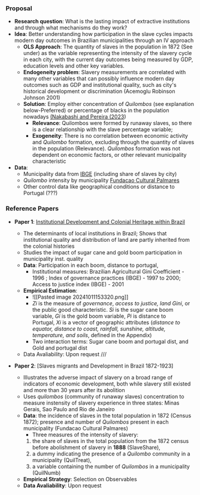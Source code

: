 
### Proposal 

- **Research question**: What is the lasting impact of extractive institutions and through what mechanisms do they work?
- **Idea**: Better understanding how participation in the slave cycles impacts modern day outcomes in Brazilian municipalities through an IV approach 
	- **OLS Approach**: The quantity of slaves in the population in 1872 (See under) as the variable representing the intensity of the slavery cycle in each city, with the current day outcomes being measured by GDP, education levels and other key variables.
	- **Endogeneity problem**: Slavery measurements are correlated with many other variables that can possibly influence modern day outcomes such as GDP and institutional quality, such as city's historical development or discrimination (Acemoglu Robinson Johnson 2001)
	- **Solution**: Employ either concentration of *Quilombos* (see explanation below-Preferred) or percentage of blacks in the population nowadays [(Nakabashi and Pereira (2023](https://ideas.repec.org/p/anp/en2013/090.html))
		- **Relevance**: Quilombos were formed by runaway slaves, so there is a clear relationship with the slave percentage variable;
		- **Exogeneity**: There is no correlation between economic activity and *Quilombo* formation, excluding through the quantity of slaves in the population (Relevance). *Quilombos* formation was not dependent on economic factors, or other relevant municipality characteristic 
- **Data**: 
	- Municipality data from [IBGE](https://www.ibge.gov.br/en/geosciences/territorial-organization/territorial-meshes/18890-municipal-mesh.html) (including share of slaves by city)
	- *Quilombo* intensity by municipality  [Fundacao Cultural Palmares](https://www.gov.br/palmares/pt-br/departamentos/protecao-preservacao-e-articulacao/certificacao-quilombola)
	- Other control data like geographical conditions or distance to Portugal (???)

### Reference Papers


- **Paper 1**:  [Institutional Development and Colonial Heritage within Brazil](https://www.cambridge.org/core/journals/journal-of-economic-history/article/institutional-development-and-colonial-heritage-within-brazil/A96BB58C0D71CA42E4FE9E1D1C70010A) 
	- The determinants of local institutions in Brazil; Shows that institutional quality and distribution of land are partly inherited from the colonial histories
	- Studies the impact of sugar cane and gold boom participation in municipality inst. quality
	- **Data**: Participation in each boom, distance to portugal, 
		- Institutional measures: Brazilian Agricultural Gini Coefficient - 1996 ; Index of governance practices (IBGE) - 1997 to 2000; Access to justice index (IBGE) - 2001
	- **Empirical Estimation**: 
		- ![[Pasted image 20241011153320.png]]
		- _Zi_ is the measure of _governance_, _access to justice, land Gini_, or the public good characteristic. _Si_ is the sugar cane boom variable, _Gi_ is the gold boom variable, _Pi_ is distance to Portugal, _Xi_ is a vector of geographic attributes (_distance to equator, distance to coast, rainfall, sunshine, altitude, temperature, and soils_, defined in the Appendix)
		- Two interaction terms: Sugar cane boom and portugal dist, and Gold and portugal dist
	- Data Avaliability: Upon request
///


- **Paper 2**: [Slaves migrants and Development in Brazil 1872-1923]
	- Illustrates the adverse impact of slavery on a broad range of indicators of economic development, both while slavery still existed and more than 30 years after its abolition
	- Uses *quilombos* (community of runaway slaves) concentration to measure instensity of slavery experience in three states: Minas Gerais, Sao Paulo and Rio de Janeiro 
	- **Data**: the incidence of slaves in the total population in 1872 (Census 1872); presence and number of *Quilombos* present in each municipality (Fundacao Cultural Palmares)
		- Three measures of the intensity of slavery:
		1. the share of slaves in the total population from the 1872 census before abolishment of slavery in **1888** (SlaveShare), 
		2. a dummy indicating the presence of a *Quilombo* community in a municipality (QuilTreat), 
		3. a variable containing the number of *Quilombos* in a municipality (QuilNumb) 
	- **Empirical Strategy**: Selection on Observables 
	- **Data Avaliability**: Upon request

